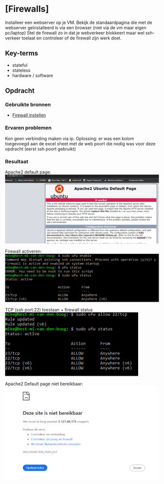 # [Firewalls]
Installeer een webserver op je VM. Bekijk de standaardpagina die met de webserver geïnstalleerd is via een browser (niet via de vm maar eigen pc/laptop)
Stel de firewall zo in dat je webverkeer blokkeert maar wel ssh-verkeer toelaat en controleer of de firewall zijn werk doet.

## Key-terms    
- stateful
- stateless
- hardware / software

## Opdracht
### Gebruikte bronnen
- [Firewall instellen](https://www.cyberciti.biz/faq/how-to-configure-firewall-with-ufw-on-ubuntu-20-04-lts/#Block_ports_with_ufw)  


### Ervaren problemen
Kon geen verbinding maken via ip. Oplossing: er was een kolom toegevoegd aan de excel sheet met de web poort die nodig was voor deze opdracht (eerst ssh poort gebruikt) 

### Resultaat
Apache2 default page:   
![apache2web](../00_includes/0209_firewalls_apache2.PNG)

Firewall activeren:     
![firewallaan](../00_includes/0209_firewalls_firewallenable.PNG)

TCP (ssh port:22) toestaan + firewall status    
![allowtcp](../00_includes/0209_firewalls_tcpallow.PNG)

Apache2 Default page niet bereikbaar:   
![sshonly](../00_includes/0209_firewalls_sshonly.PNG)